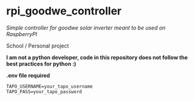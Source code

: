 # rpi_goodwe_controller

_Simple controller for goodwe solar inverter meant to be used on RaspberryPI_

School / Personal project

**I am not a python developer, code in this repository does not follow the best practices for python :)**

**.env file required**

```
TAPO_USERNAME=your_tapo_username
TAPO_PASS=your_tapo_password
```
